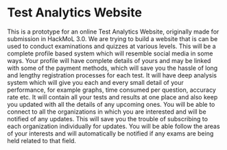 # Test Analytics Website

This is a prototype for an online Test Analytics Website, originally made for submission in HackMoL 3.0. 
We are trying to build a website that is can be used to conduct examinations and quizzes at various levels. This will be a complete profile based system which will resemble social media in some ways.
Your profile will have complete details of yours and may be linked with some of the payment methods, which will save you the hassle of long and lengthy registration processes for each test. 
It will have deep analysis system which will give you each and every small detail of your performance, for example graphs, time consumed per question, accuracy rate etc. 
It will contain all your tests and results at one place and also keep you updated with all the details of any upcoming ones.
You will be able to connect to all the organizations in which you are interested and will be notified of any updates. This will save you the trouble of subscribing to each organization individually for updates.
You will be able follow the areas of your interests and will automatically be notified if any exams are being held related to that field. 
